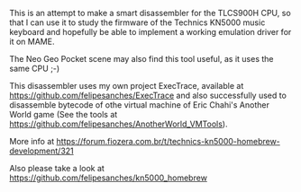 This is an attempt to make a smart disassembler for the TLCS900H CPU, so that I can use it to study the firmware of the Technics KN5000 music keyboard and hopefully be able to implement a working emulation driver for it on MAME.

The Neo Geo Pocket scene may also find this tool useful, as it uses the same CPU ;-)

This disassembler uses my own project ExecTrace, available at https://github.com/felipesanches/ExecTrace and also successfully used to disassemble bytecode of othe virtual machine of Eric Chahi's Another World game (See the tools at https://github.com/felipesanches/AnotherWorld_VMTools).

More info at https://forum.fiozera.com.br/t/technics-kn5000-homebrew-development/321

Also please take a look at https://github.com/felipesanches/kn5000_homebrew

